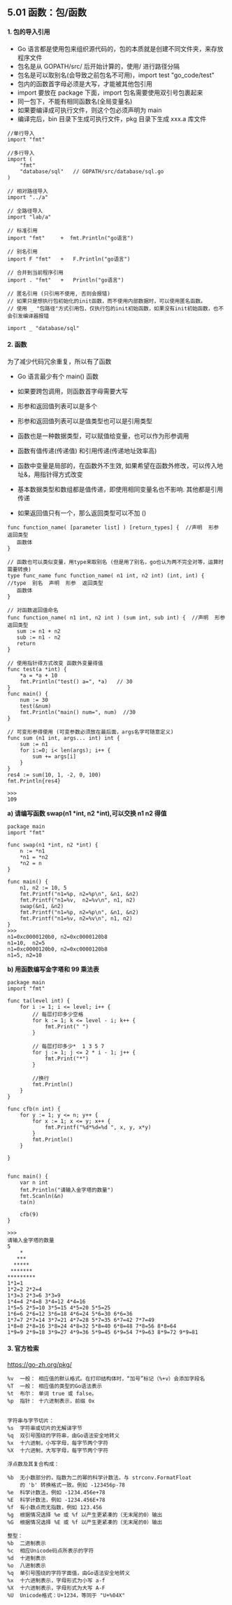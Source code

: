 ## 5.01 函数：包/函数

#### 1. 包的导入引用

- Go 语言都是使用包来组织源代码的，包的本质就是创建不同文件夹，来存放程序文件
- 包名是从 GOPATH/src/ 后开始计算的，使用/ 进行路径分隔
- 包名是可以取别名(会导致之前包名不可用)，import test "go_code/test"
- 包内的函数首字母必须是大写，才能被其他包引用
- import 要放在 package 下面，import 包名需要使用双引号包裹起来
- 同一包下，不能有相同函数名(全局变量名)
- 如果要编译成可执行文件，则这个包必须声明为 main
- 编译完后，bin 目录下生成可执行文件，pkg 目录下生成 xxx.a 库文件

```
//单行导入
import "fmt"

//多行导入
import (
    "fmt"
    "database/sql"   // GOPATH/src/database/sql.go
)

// 相对路径导入
import "../a"

// 全路径导入
import "lab/a"

// 标准引用
import "fmt"     +  fmt.Println("go语言")

// 别名引用
import F "fmt"   +   F.Println("go语言")

// 合并到当前程序引用
import . "fmt"   +   Println("go语言")

// 匿名引用 (只引用不使用, 否则会报错)
// 如果只是想执行包初始化的init函数，而不使用内部数据时，可以使用匿名函数。
// 使用 _ "包路径"方式引用包，仅执行包的init初始函数，如果没有init初始函数，也不会引发编译器报错

import _ "database/sql"
```

#### 2. 函数

为了减少代码冗余重复，所以有了函数

- Go 语言最少有个 main() 函数
- 如果要跨包调用，则函数首字母需要大写
- 形参和返回值列表可以是多个
- 形参和返回值列表可以是值类型也可以是引用类型
- 函数也是一种数据类型，可以赋值给变量，也可以作为形参调用

- 函数有值传递(传递值) 和引用传递(传递地址效率高)
- 函数中变量是局部的，在函数外不生效, 如果希望在函数外修改，可以传入地址&，用指针得方式改变

- 基本数据类型和数组都是值传递，即使用相同变量名也不影响. 其他都是引用传递
- 如果返回值只有一个，那么返回类型可以不加 ()

```
func function_name( [parameter list] ) [return_types] {  //声明  形参  返回类型
   函数体
}

// 函数也可以类似变量，用type来取别名 (但是用了别名，go也认为两不完全对等，运算时需要转换)
type func_name func function_name( n1 int, n2 int) (int, int) {        //type  别名  声明  形参  返回类型
   函数体
}

// 对函数返回值命名
func function_name( n1 int, n2 int ) (sum int, sub int) {  //声明  形参  返回类型
   sum := n1 + n2
   sub := n1 - n2
   return
}

// 使用指针得方式改变 函数外变量得值
func test(a *int) {
    *a = *a + 10
    fmt.Println("test() a=", *a)   // 30
}
func main() {
    num := 30
    test(&num)
    fmt.Println("main() num=", num)  //30
}

// 可变形参得使用 (可变参数必须放在最后面，args名字可随意定义)
func sum (n1 int, args... int) int {
    sum := n1
    for i:=0; i< len(args); i++ {
        sum += args[i]
    }
}
res4 := sum(10, 1, -2, 0, 100)
fmt.Println{res4}

>>>
109
```

**a) 请编写函数 swap(n1 \*int, n2 \*int),可以交换 n1 n2 得值**

```
package main
import "fmt"

func swap(n1 *int, n2 *int) {
    n := *n1
    *n1 = *n2
    *n2 = n
}

func main() {
    n1, n2 := 10, 5
    fmt.Printf("n1=%p, n2=%p\n", &n1, &n2)
    fmt.Printf("n1=%v,  n2=%v\n", n1, n2)
    swap(&n1, &n2)
    fmt.Printf("n1=%p, n2=%p\n", &n1, &n2)
    fmt.Printf("n1=%v, n2=%v\n", n1, n2)
}
>>>
n1=0xc0000120b0, n2=0xc0000120b8
n1=10,  n2=5
n1=0xc0000120b0, n2=0xc0000120b8
n1=5, n2=10
```

**b) 用函数编写金字塔和 99 乘法表**

```
package main
import "fmt"

func ta(level int) {
    for i := 1; i <= level; i++ {
        // 每层打印多少空格
        for k := 1; k <= level - i; k++ {
            fmt.Print(" ")
        }

        // 每层打印多少*  1 3 5 7
        for j := 1; j <= 2 * i - 1; j++ {
            fmt.Print("*")
        }

        //换行
        fmt.Println()
    }
}

func cfb(n int) {
    for y := 1; y <= n; y++ {
        for x := 1; x <= y; x++ {
            fmt.Printf("%d*%d=%d ", x, y, x*y)
        }
        fmt.Println()
    }

}


func main() {
    var n int
    fmt.Println("请输入金字塔的数量")
    fmt.Scanln(&n)
    ta(n)

    cfb(9)
}

>>>
请输入金字塔的数量
5
    *
   ***
  *****
 *******
*********
1*1=1
1*2=2 2*2=4
1*3=3 2*3=6 3*3=9
1*4=4 2*4=8 3*4=12 4*4=16
1*5=5 2*5=10 3*5=15 4*5=20 5*5=25
1*6=6 2*6=12 3*6=18 4*6=24 5*6=30 6*6=36
1*7=7 2*7=14 3*7=21 4*7=28 5*7=35 6*7=42 7*7=49
1*8=8 2*8=16 3*8=24 4*8=32 5*8=40 6*8=48 7*8=56 8*8=64
1*9=9 2*9=18 3*9=27 4*9=36 5*9=45 6*9=54 7*9=63 8*9=72 9*9=81
```

#### 3. 官方检索

<https://go-zh.org/pkg/>

```
%v	一般： 相应值的默认格式。在打印结构体时，“加号”标记（%+v）会添加字段名
%T	一般： 相应值的类型的Go语法表示
%t	布尔： 单词 true 或 false。
%p	指针： 十六进制表示，前缀 0x


字符串与字节切片：
%s	字符串或切片的无解译字节
%q	双引号围绕的字符串，由Go语法安全地转义
%x	十六进制，小写字母，每字节两个字符
%X	十六进制，大写字母，每字节两个字符

浮点数及其复合构成：

%b	无小数部分的，指数为二的幂的科学计数法，与 strconv.FormatFloat
	的 'b' 转换格式一致。例如 -123456p-78
%e	科学计数法，例如 -1234.456e+78
%E	科学计数法，例如 -1234.456E+78
%f	有小数点而无指数，例如 123.456
%g	根据情况选择 %e 或 %f 以产生更紧凑的（无末尾的0）输出
%G	根据情况选择 %E 或 %f 以产生更紧凑的（无末尾的0）输出

整型：
%b	二进制表示
%c	相应Unicode码点所表示的字符
%d	十进制表示
%o	八进制表示
%q	单引号围绕的字符字面值，由Go语法安全地转义
%x	十六进制表示，字母形式为小写 a-f
%X	十六进制表示，字母形式为大写 A-F
%U	Unicode格式：U+1234，等同于 "U+%04X"


```
